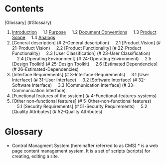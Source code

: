# Contents
[Glossary] (#Glossary)
1. [Introduction](#1Introduction)
    1.1 [Purpose](#11-Purpose)
    1.2 [Document Conventions](#12-Document-Conventions)
    1.3 [Product Scope](#13-Product-Scope)
    1.4 [Analogs](#14-Analogs)
2. [General description] (# 2-General description)
    2.1 [Product Vision] (# 21-Product Vision)
    2.2 [Product Functionality] (# 22-Product Functionality)
    2.3 [User Classification] (# 23-User Classification)
    2.4 [Operating Environment] (# 24-Operating Environment)
    2.5 [Design Toolkit] (# 25-Design Toolkit)
    2.6 [Estimated Dependencies] (# 26-Estimated-Dependencies)
3. [Interface Requirements] (# 3-Interface-Requirements)
    3.1 [User Interface] (# 31-User Interface)
    3.2 [Software Interface] (# 32-Software Interface)
    3.3 [Communication Interface] (# 33-Communication Interface)
4. [Functional features of the system] (# 4-Functional-features-systems)
5. [Other non-functional features] (# 5-Other-non-functional features)
    5.1 [Security Requirements] (# 51-Security Requirements)
    5.2 [Quality Attributes] (# 52-Quality Attributes)

# Glossary
* Control Managment System (hereinafter referred to as CMS) * is a web page content management system. It is a set of scripts (scripts) for creating, editing a site.
